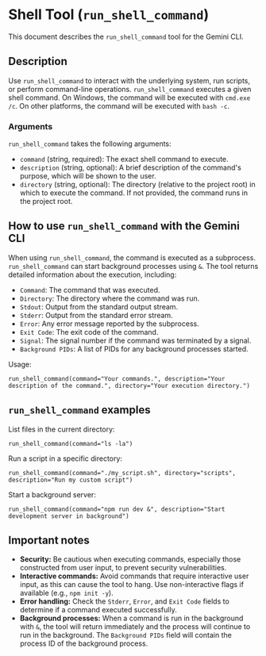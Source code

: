 # Shell Tool (`run_shell_command`)

This document describes the `run_shell_command` tool for the Gemini CLI.

## Description

Use `run_shell_command` to interact with the underlying system, run scripts, or perform command-line operations. `run_shell_command` executes a given shell command. On Windows, the command will be executed with `cmd.exe /c`. On other platforms, the command will be executed with `bash -c`. 

### Arguments

`run_shell_command` takes the following arguments:

* `command` (string, required): The exact shell command to execute.
* `description` (string, optional): A brief description of the command's purpose, which will be shown to the user.
* `directory` (string, optional): The directory (relative to the project root) in which to execute the command. If not provided, the command runs in the project root.

## How to use `run_shell_command` with the Gemini CLI

When using `run_shell_command`, the command is executed as a subprocess. `run_shell_command` can start background processes using `&`. The tool returns detailed information about the execution, including:

* `Command`: The command that was executed.
* `Directory`: The directory where the command was run.
* `Stdout`: Output from the standard output stream.
* `Stderr`: Output from the standard error stream.
* `Error`: Any error message reported by the subprocess.
* `Exit Code`: The exit code of the command.
* `Signal`: The signal number if the command was terminated by a signal.
* `Background PIDs`: A list of PIDs for any background processes started.

Usage:

```
run_shell_command(command="Your commands.", description="Your description of the command.", directory="Your execution directory.")
```

## `run_shell_command` examples

List files in the current directory:

```
run_shell_command(command="ls -la")
```

Run a script in a specific directory:

```
run_shell_command(command="./my_script.sh", directory="scripts", description="Run my custom script")
```

Start a background server:

```
run_shell_command(command="npm run dev &", description="Start development server in background")
```

## Important notes

* **Security:** Be cautious when executing commands, especially those constructed from user input, to prevent security vulnerabilities.
* **Interactive commands:** Avoid commands that require interactive user input, as this can cause the tool to hang. Use non-interactive flags if available (e.g., `npm init -y`).
* **Error handling:** Check the `Stderr`, `Error`, and `Exit Code` fields to determine if a command executed successfully.
* **Background processes:** When a command is run in the background with `&`, the tool will return immediately and the process will continue to run in the background. The `Background PIDs` field will contain the process ID of the background process.
